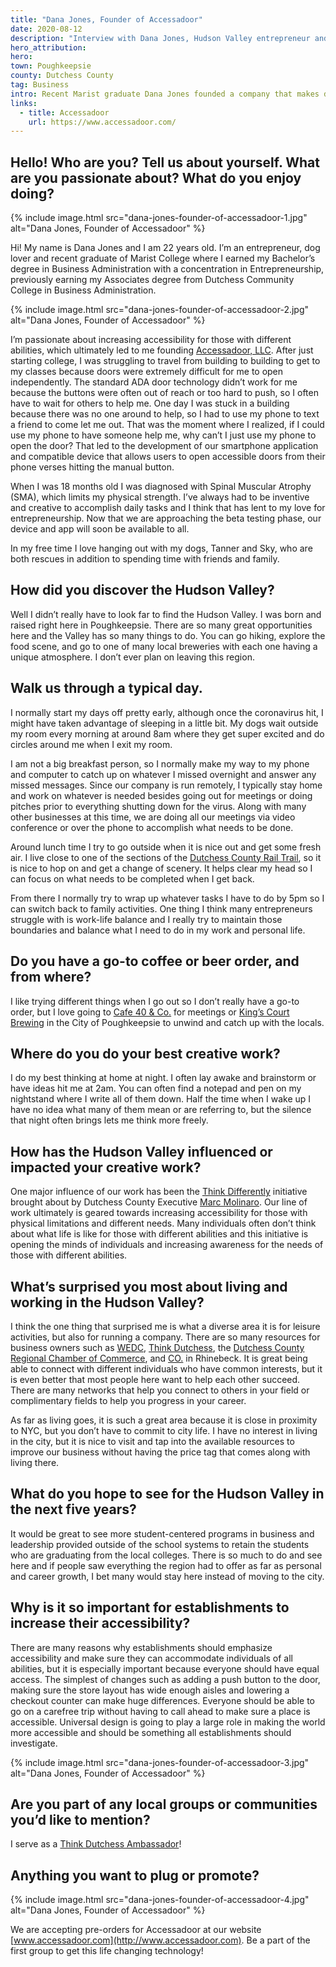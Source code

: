```yaml
---
title: "Dana Jones, Founder of Accessadoor"
date: 2020-08-12
description: "Interview with Dana Jones, Hudson Valley entrepreneur and founder of Accessadoor, improving accessibility with innovative technology."
hero_attribution:
hero:
town: Poughkeepsie
county: Dutchess County
tag: Business
intro: Recent Marist graduate Dana Jones founded a company that makes doors more accessible using a mobile app.
links:
  - title: Accessadoor
    url: https://www.accessadoor.com/
---
```


## Hello! Who are you? Tell us about yourself. What are you passionate about? What do you enjoy doing?

{% include image.html src="dana-jones-founder-of-accessadoor-1.jpg" alt="Dana Jones, Founder of Accessadoor" %}

Hi! My name is Dana Jones and I am 22 years old. I’m an entrepreneur, dog lover and recent graduate of Marist College where I earned my Bachelor’s degree in Business Administration with a concentration in Entrepreneurship, previously earning my Associates degree from Dutchess Community College in Business Administration.

{% include image.html src="dana-jones-founder-of-accessadoor-2.jpg" alt="Dana Jones, Founder of Accessadoor" %}

I’m passionate about increasing accessibility for those with different abilities, which ultimately led to me founding [Accessadoor, LLC](https://www.accessadoor.com/). After just starting college, I was struggling to travel from building to building to get to my classes because doors were extremely difficult for me to open independently. The standard ADA door technology didn’t work for me because the buttons were often out of reach or too hard to push, so I often have to wait for others to help me. One day I was stuck in a building because there was no one around to help, so I had to use my phone to text a friend to come let me out. That was the moment where I realized, if I could use my phone to have someone help me, why can’t I just use my phone to open the door? That led to the development of our smartphone application and compatible device that allows users to open accessible doors from their phone verses hitting the manual button.

When I was 18 months old I was diagnosed with Spinal Muscular Atrophy (SMA), which limits my physical strength. I’ve always had to be inventive and creative to accomplish daily tasks and I think that has lent to my love for entrepreneurship. Now that we are approaching the beta testing phase, our device and app will soon be available to all.

In my free time I love hanging out with my dogs, Tanner and Sky, who are both rescues in addition to spending time with friends and family.

## How did you discover the Hudson Valley?

Well I didn’t really have to look far to find the Hudson Valley. I was born and raised right here in Poughkeepsie. There are so many great opportunities here and the Valley has so many things to do. You can go hiking, explore the food scene, and go to one of many local breweries with each one having a unique atmosphere. I don’t ever plan on leaving this region.

## Walk us through a typical day.

I normally start my days off pretty early, although once the coronavirus hit, I might have taken advantage of sleeping in a little bit. My dogs wait outside my room every morning at around 8am where they get super excited and do circles around me when I exit my room.

I am not a big breakfast person, so I normally make my way to my phone and computer to catch up on whatever I missed overnight and answer any missed messages. Since our company is run remotely, I typically stay home and work on whatever is needed besides going out for meetings or doing pitches prior to everything shutting down for the virus. Along with many other businesses at this time, we are doing all our meetings via video conference or over the phone to accomplish what needs to be done.

Around lunch time I try to go outside when it is nice out and get some fresh air. I live close to one of the sections of the [Dutchess County Rail Trail](https://www.dutchessny.gov/Departments/Parks/Dutchess-Rail-Trail.htm), so it is nice to hop on and get a change of scenery. It helps clear my head so I can focus on what needs to be completed when I get back.

From there I normally try to wrap up whatever tasks I have to do by 5pm so I can switch back to family activities. One thing I think many entrepreneurs struggle with is work-life balance and I really try to maintain those boundaries and balance what I need to do in my work and personal life.

## Do you have a go-to coffee or beer order, and from where?

I like trying different things when I go out so I don’t really have a go-to order, but I love going to [Cafe 40 & Co.](https://www.cafe40co.com/) for meetings or [King’s Court Brewing](https://www.kingscourtbrewingcompany.com/) in the City of Poughkeepsie to unwind and catch up with the locals.

## Where do you do your best creative work?

I do my best thinking at home at night. I often lay awake and brainstorm or have ideas hit me at 2am. You can often find a notepad and pen on my nightstand where I write all of them down. Half the time when I wake up I have no idea what many of them mean or are referring to, but the silence that night often brings lets me think more freely.

## How has the Hudson Valley influenced or impacted your creative work?

One major influence of our work has been the [Think Differently](https://www.thinkdifferently.net/) initiative brought about by Dutchess County Executive [Marc Molinaro](https://www.dutchessny.gov/Departments/County-Executive/County-Executive-Marcus-Molinaro-Biography.htm). Our line of work ultimately is geared towards increasing accessibility for those with physical limitations and different needs. Many individuals often don’t think about what life is like for those with different abilities and this initiative is opening the minds of individuals and increasing awareness for the needs of those with different abilities.

## What’s surprised you most about living and working in the Hudson Valley?

I think the one thing that surprised me is what a diverse area it is for leisure activities, but also for running a company. There are so many resources for business owners such as [WEDC](https://wedcbiz.org/), [Think Dutchess](https://thinkdutchess.com/), the [Dutchess County Regional Chamber of Commerce](https://www.dcrcoc.org/), and [CO.](https://www.coworkwith.co/) in Rhinebeck. It is great being able to connect with different individuals who have common interests, but it is even better that most people here want to help each other succeed. There are many networks that help you connect to others in your field or complimentary fields to help you progress in your career.

As far as living goes, it is such a great area because it is close in proximity to NYC, but you don’t have to commit to city life. I have no interest in living in the city, but it is nice to visit and tap into the available resources to improve our business without having the price tag that comes along with living there.

## What do you hope to see for the Hudson Valley in the next five years?

It would be great to see more student-centered programs in business and leadership provided outside of the school systems to retain the students who are graduating from the local colleges. There is so much to do and see here and if people saw everything the region had to offer as far as personal and career growth, I bet many would stay here instead of moving to the city.

## Why is it so important for establishments to increase their accessibility?

There are many reasons why establishments should emphasize accessibility and make sure they can accommodate individuals of all abilities, but it is especially important because everyone should have equal access. The simplest of changes such as adding a push button to the door, making sure the store layout has wide enough aisles and lowering a checkout counter can make huge differences. Everyone should be able to go on a carefree trip without having to call ahead to make sure a place is accessible. Universal design is going to play a large role in making the world more accessible and should be something all establishments should investigate.

{% include image.html src="dana-jones-founder-of-accessadoor-3.jpg" alt="Dana Jones, Founder of Accessadoor" %}

## Are you part of any local groups or communities you’d like to mention?

I serve as a [Think Dutchess Ambassador](https://thinkdutchess.com/digital-ambassadors/meet-our-ambassadors/)!

## Anything you want to plug or promote?

{% include image.html src="dana-jones-founder-of-accessadoor-4.jpg" alt="Dana Jones, Founder of Accessadoor" %}

We are accepting pre-orders for Accessadoor at our website [www.accessadoor.com](http://www.accessadoor.com). Be a part of the first group to get this life changing technology!
